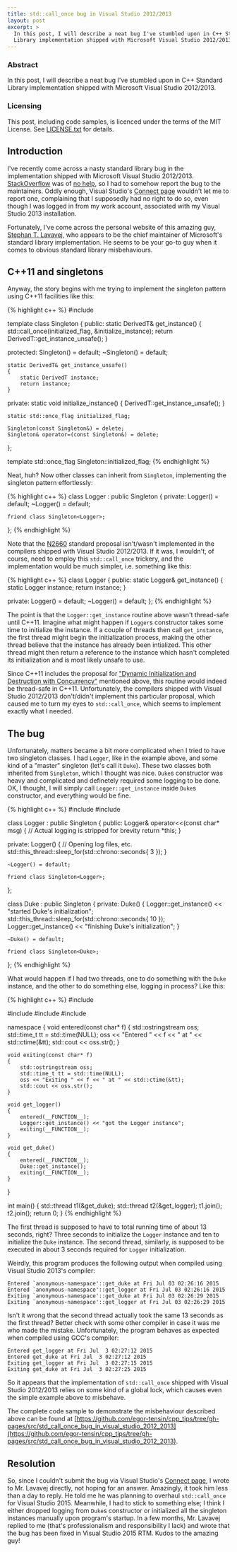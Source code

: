 ```yaml
---
title: std::call_once bug in Visual Studio 2012/2013
layout: post
excerpt: >
  In this post, I will describe a neat bug I've stumbled upon in C++ Standard
  Library implementation shipped with Microsoft Visual Studio 2012/2013.
---
```

### Abstract

In this post, I will describe a neat bug I've stumbled upon in C++ Standard
Library implementation shipped with Microsoft Visual Studio 2012/2013.

### Licensing

This post, including code samples, is licenced under the terms of the MIT
License.
See
[LICENSE.txt](https://github.com/egor-tensin/cpp_tips/blob/gh-pages/LICENSE.txt)
for details.

## Introduction

I've recently come across a nasty standard library bug in the implementation
shipped with Microsoft Visual Studio 2012/2013.
[StackOverflow](https://stackoverflow.com)
was of
[no help](https://stackoverflow.com/questions/26477070/concurrent-stdcall-once-calls),
so I had to somehow report the bug to the maintainers.
Oddly enough, Visual Studio's
[Connect page](https://connect.microsoft.com/VisualStudio)
wouldn't let me to report one, complaining that I supposedly had no right to do
so, even though I was logged in from my work account, associated with my Visual
Studio 2013 installation.

Fortunately, I've come across the personal website of this amazing guy,
[Stephan T. Lavavej](http://nuwen.net/stl.html),
who appears to be the chief maintainer of Microsoft's standard library
implementation.
He seems to be your go-to guy when it comes to obvious standard library
misbehaviours.

## C++11 and singletons

Anyway, the story begins with me trying to implement the singleton pattern
using C++11 facilities like this:

{% highlight c++ %}
#include <mutex>

template <typename DerivedT>
class Singleton
{
public:
    static DerivedT& get_instance()
    {
        std::call_once(initialized_flag, &initialize_instance);
        return DerivedT::get_instance_unsafe();
    }

protected:
    Singleton() = default;
    ~Singleton() = default;

    static DerivedT& get_instance_unsafe()
    {
        static DerivedT instance;
        return instance;
    }

private:
    static void initialize_instance()
    {
        DerivedT::get_instance_unsafe();
    }

    static std::once_flag initialized_flag;

    Singleton(const Singleton&) = delete;
    Singleton& operator=(const Singleton&) = delete;
};

template <typename DerivedT>
std::once_flag Singleton<DerivedT>::initialized_flag;
{% endhighlight %}

Neat, huh?
Now other classes can inherit from `Singleton`, implementing the singleton
pattern effortlessly:

{% highlight c++ %}
class Logger : public Singleton<Logger>
{
private:
    Logger() = default;
    ~Logger() = default;

    friend class Singleton<Logger>;
};
{% endhighlight %}

Note that the
[N2660](http://www.open-std.org/jtc1/sc22/wg21/docs/papers/2008/n2660.htm)
standard proposal isn't/wasn't implemented in the compilers shipped with Visual
Studio 2012/2013.
If it was, I wouldn't, of course, need to employ this `std::call_once`
trickery, and the implementation would be much simpler, i.e. something like
this:

{% highlight c++ %}
class Logger
{
public:
    static Logger& get_instance()
    {
        static Logger instance;
        return instance;
    }

private:
    Logger() = default;
    ~Logger() = default;
};
{% endhighlight %}

<div class="alert alert-info">
<p>The point is that the <code>Logger::get_instance</code> routine above wasn't
thread-safe until C++11.
Imagine what might happen if <code>Logger</code>s constructor takes some time
to initialize the instance.
If a couple of threads then call <code>get_instance</code>, the first thread
might begin the initialization process, making the other thread believe that
the instance has already been intialized.
This other thread might then return a reference to the instance which hasn't
completed its initialization and is most likely unsafe to use.</p>

<p>Since C++11 includes the proposal for
<a href="http://www.open-std.org/jtc1/sc22/wg21/docs/papers/2008/n2660.htm">"Dynamic Initialization and Destruction with Concurrency"</a>
mentioned above, this routine would indeed be thread-safe in C++11.
Unfortunately, the compilers shipped with Visual Studio 2012/2013 don't/didn't
implement this particular proposal, which caused me to turn my eyes to
<code>std::call_once</code>, which seems to implement exactly what I
needed.</p>
</div>

## The bug

Unfortunately, matters became a bit more complicated when I tried to have two
singleton classes.
I had `Logger`, like in the example above, and some kind of a "master"
singleton (let's call it `Duke`).
These two classes both inherited from `Singleton`, which I thought was nice.
`Duke`s constructor was heavy and complicated and definetely required some
logging to be done.
OK, I thought, I will simply call `Logger::get_instance` inside `Duke`s
constructor, and everything would be fine.

{% highlight c++ %}
#include <chrono>
#include <thread>

class Logger : public Singleton<Logger>
{
public:
    Logger& operator<<(const char* msg)
    {
        // Actual logging is stripped for brevity
        return *this;
    }

private:
    Logger()
    {
        // Opening log files, etc.
        std::this_thread::sleep_for(std::chrono::seconds{ 3 });
    }

    ~Logger() = default;

    friend class Singleton<Logger>;
};

class Duke : public Singleton<Duke>
{
private:
    Duke()
    {
        Logger::get_instance() << "started Duke's initialization";
        std::this_thread::sleep_for(std::chrono::seconds{ 10 });
        Logger::get_instance() << "finishing Duke's initialization";
    }

    ~Duke() = default;

    friend class Singleton<Duke>;
};
{% endhighlight %}

What would happen if I had two threads, one to do something with the `Duke`
instance, and the other to do something else, logging in process?
Like this:

{% highlight c++ %}
#include <ctime>

#include <iostream>
#include <sstream>
#include <thread>

namespace
{
    void entered(const char* f)
    {
        std::ostringstream oss;
        std::time_t tt = std::time(NULL);
        oss << "Entered " << f << " at " << std::ctime(&tt);
        std::cout << oss.str();
    }

    void exiting(const char* f)
    {
        std::ostringstream oss;
        std::time_t tt = std::time(NULL);
        oss << "Exiting " << f << " at " << std::ctime(&tt);
        std::cout << oss.str();
    }

    void get_logger()
    {
        entered(__FUNCTION__);
        Logger::get_instance() << "got the Logger instance";
        exiting(__FUNCTION__);
    }

    void get_duke()
    {
        entered(__FUNCTION__);
        Duke::get_instance();
        exiting(__FUNCTION__);
    }
}

int main()
{
    std::thread t1(&get_duke);
    std::thread t2(&get_logger);
    t1.join();
    t2.join();
    return 0;
}
{% endhighlight %}

The first thread is supposed to have to total running time of about 13 seconds,
right?
Three seconds to initialize the `Logger` instance and ten to initialize the
`Duke` instance.
The second thread, similarly, is supposed to be executed in about 3 seconds
required for `Logger` initialization.

Weirdly, this program produces the following output when compiled using Visual
Studio 2013's compiler:

    Entered `anonymous-namespace'::get_duke at Fri Jul 03 02:26:16 2015
    Entered `anonymous-namespace'::get_logger at Fri Jul 03 02:26:16 2015
    Exiting `anonymous-namespace'::get_duke at Fri Jul 03 02:26:29 2015
    Exiting `anonymous-namespace'::get_logger at Fri Jul 03 02:26:29 2015

Isn't it wrong that the second thread actually took the same 13 seconds as the
first thread?
Better check with some other compiler in case it was me who made the mistake.
Unfortunately, the program behaves as expected when compiled using GCC's
compiler:

    Entered get_logger at Fri Jul  3 02:27:12 2015
    Entered get_duke at Fri Jul  3 02:27:12 2015
    Exiting get_logger at Fri Jul  3 02:27:15 2015
    Exiting get_duke at Fri Jul  3 02:27:25 2015

So it appears that the implementation of `std::call_once` shipped with Visual
Studio 2012/2013 relies on some kind of a global lock, which causes even the
simple example above to misbehave.

The complete code sample to demonstrate the misbehaviour described above can be
found at
[https://github.com/egor-tensin/cpp_tips/tree/gh-pages/src/std_call_once_bug_in_visual_studio_2012_2013](https://github.com/egor-tensin/cpp_tips/tree/gh-pages/src/std_call_once_bug_in_visual_studio_2012_2013).

## Resolution

So, since I couldn't submit the bug via Visual Studio's
[Connect page](https://connect.microsoft.com/VisualStudio),
I wrote to Mr. Lavavej directly, not hoping for an answer.
Amazingly, it took him less than a day to reply.
He told me he was planning to overhaul `std::call_once` for Visual Studio 2015.
Meanwhile, I had to stick to something else; I think I either dropped logging
from `Duke`s constructor or initialized all the singleton instances manually
upon program's startup.
In a few months, Mr. Lavavej replied to me (that's professionalism and
responsibility I lack) and wrote that the bug has been fixed in Visual Studio
2015 RTM.
Kudos to the amazing guy!

